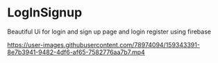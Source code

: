 # LogInSignup
Beautiful Ui for login and sign up page and login register using firebase



https://user-images.githubusercontent.com/78974094/159343391-8e7b3941-9482-4df6-af65-7582776aa7b7.mp4
